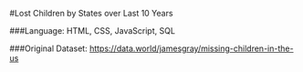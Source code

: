 #Lost Children by States over Last 10 Years

###Language:
HTML, CSS, JavaScript, SQL

###Original Dataset:
https://data.world/jamesgray/missing-children-in-the-us
